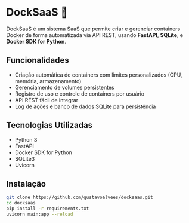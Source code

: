 # DockSaaS 🐳

DockSaaS é um sistema SaaS que permite criar e gerenciar containers Docker de forma automatizada via API REST, usando **FastAPI**, **SQLite**, e **Docker SDK for Python**.

##  Funcionalidades
- Criação automática de containers com limites personalizados (CPU, memória, armazenamento)
- Gerenciamento de volumes persistentes
- Registro de uso e controle de containers por usuário
- API REST fácil de integrar
- Log de ações e banco de dados SQLite para persistência

##  Tecnologias Utilizadas
- Python 3
- FastAPI
- Docker SDK for Python
- SQLite3
- Uvicorn

##  Instalação
```bash
git clone https://github.com/gustavoalvees/docksaas.git
cd docksaas
pip install -r requirements.txt
uvicorn main:app --reload
